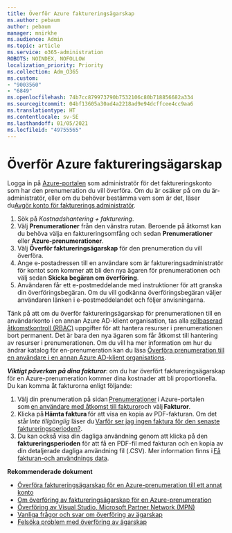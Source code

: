 ```yaml
---
title: Överför Azure faktureringsägarskap
ms.author: pebaum
author: pebaum
manager: mnirkhe
ms.audience: Admin
ms.topic: article
ms.service: o365-administration
ROBOTS: NOINDEX, NOFOLLOW
localization_priority: Priority
ms.collection: Adm_O365
ms.custom:
- "9003560"
- "6849"
ms.openlocfilehash: 74b7cc879973790b7532106c80b718856682a334
ms.sourcegitcommit: 04bf13605a30ad4a2218ad9e94dcffcee4cc9aa6
ms.translationtype: HT
ms.contentlocale: sv-SE
ms.lasthandoff: 01/05/2021
ms.locfileid: "49755565"
---
```

# <a name="transfer-azure-billing-ownership"></a>Överför Azure faktureringsägarskap

Logga in på [Azure-portalen](https://portal.azure.com/) som administratör för det faktureringskonto som har den prenumeration du vill överföra. Om du är osäker på om du är-administratör, eller om du behöver bestämma vem som är det, läser du[Avgör konto för fakturerings administratör](https://docs.microsoft.com/azure/cost-management-billing/understand/subscription-transfer#whoisaa).

1. Sök på _Kostnadshantering + fakturering_.
1. Välj **Prenumerationer** från den vänstra rutan. Beroende på åtkomst kan du behöva välja en faktureringsomfång och sedan **Prenumerationer** eller **Azure-prenumerationer**.
1. Välj **Överför faktureringsägarskap** för den prenumeration du vill överföra.
1. Ange e-postadressen till en användare som är faktureringsadministratör för kontot som kommer att bli den nya ägaren för prenumerationen och välj sedan **Skicka begäran om överföring**.
1. Användaren får ett e-postmeddelande med instruktioner för att granska din överföringsbegäran. Om du vill godkänna överföringsbegäran väljer användaren länken i e-postmeddelandet och följer anvisningarna.

Tänk på att om du överför faktureringsägarskap för prenumerationen till en användarkonto i en annan Azure AD-klient organisation, tas alla [rollbaserad åtkomstkontroll (RBAC)](https://docs.microsoft.com/azure/role-based-access-control/overview?WT.mc_id=Portal-Microsoft_Azure_Support) uppgifter för att hantera resurser i prenumerationen bort permanent. Det är bara den nya ägaren som får åtkomst till hantering av resurser i prenumerationen. Om du vill ha mer information om hur du ändrar katalog för en-prenumeration kan du läsa [Överföra prenumeration till en användare i en annan Azure AD-klient organisations](https://docs.microsoft.com/azure/active-directory/managed-identities-azure-resources/known-issues?WT.mc_id=Portal-Microsoft_Azure_Support).

_**Viktigt påverkan på dina fakturor**_: om du har överfört faktureringsägarskap för en Azure-prenumeration kommer dina kostnader att bli proportionella. Du kan komma åt fakturorna enligt följande:  

1. Välj din prenumeration på sidan [Prenumerationer](https://portal.azure.com/#blade/Microsoft_Azure_Billing/SubscriptionsBlade) i Azure-portalen som [en användare med åtkomst till fakturor](https://docs.microsoft.com/azure/cost-management-billing/manage/manage-billing-access?WT.mc_id=Portal-Microsoft_Azure_Support)och välj **Fakturor**.
1. Klicka på **Hämta faktura** för att visa en kopia av PDF-fakturan. Om det står _Inte tillgänglig_ läser du [Varför ser jag ingen faktura för den senaste faktureringsperioden?](https://docs.microsoft.com/azure/cost-management-billing/manage/download-azure-invoice-daily-usage-date?WT.mc_id=Portal-Microsoft_Azure_Support#noinvoice).
1. Du kan också visa din dagliga användning genom att klicka på den **faktureringsperioden** för att få en PDF-fil med fakturan och en kopia av din detaljerade dagliga användning fil (.CSV). Mer information finns i [Få fakturan-och användnings data](https://docs.microsoft.com/azure/cost-management-billing/manage/download-azure-invoice-daily-usage-date?WT.mc_id=Portal-Microsoft_Azure_Support).

**Rekommenderade dokument**

- [Överföra faktureringsägarskap för en Azure-prenumeration till ett annat konto](https://docs.microsoft.com/azure/cost-management-billing/manage/billing-subscription-transfer)
- [Om överföring av faktureringsägarskap för en Azure-prenumeration](https://docs.microsoft.com//azure/cost-management-billing/understand/subscription-transfer)
- [Överföring av Visual Studio, Microsoft Partner Network (MPN)](https://docs.microsoft.com/azure/billing/billing-subscription-transfer?WT.mc_id=Portal-Microsoft_Azure_Support#transferring-visual-studio-microsoft-partner-network-mpn-and-pay-as-you-go-devtest-subscriptions)
- [Vanliga frågor och svar om överföring av ägarskap](https://docs.microsoft.com/azure/billing/billing-subscription-transfer?WT.mc_id=Portal-Microsoft_Azure_Support#frequently-asked-questions-faq-for-senders)
- [Felsöka problem med överföring av ägarskap](https://docs.microsoft.com/azure/billing/billing-subscription-transfer?WT.mc_id=Portal-Microsoft_Azure_Support#troubleshooting)
